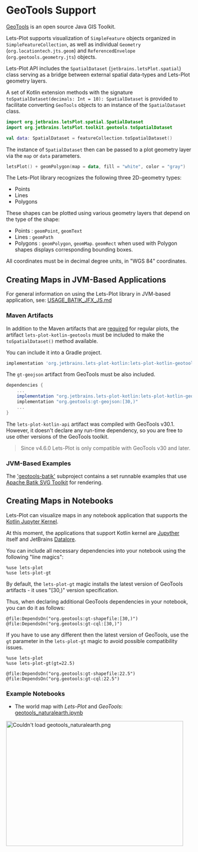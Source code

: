 # GeoTools Support

[GeoTools](https://www.geotools.org/) is an open source Java GIS Toolkit.

Lets-Plot supports visualization of `SimpleFeature` objects organized in `SimpleFeatureCollection`, as well as
individual `Geometry`  (`org.locationtech.jts.geom`) and `ReferencedEnvelope` (`org.geotools.geometry.jts`) objects.

Lets-Plot API includes the `SpatialDataset` (`jetbrains.letsPlot.spatial`) class serving as a bridge between external
spatial data-types and Lets-Plot geometry layers.

A set of Kotlin extension methods with the signature `toSpatialDataset(decimals: Int = 10): SpatialDataset` is provided
to facilitate converting `GeoTools` objects to an instance of the `SpatialDataset` class.

```kotlin
import org.jetbrains.letsPlot.spatial.SpatialDataset
import org.jetbrains.letsPlot.toolkit.geotools.toSpatialDataset

val data: SpatialDataset = featureCollection.toSpatialDataset()
```

The instance of `SpatialDataset` then can be passed to a plot geometry layer via the `map` or `data` parameters.

```kotlin
letsPlot() + geomPolygon(map = data, fill = "white", color = "gray")
```

The Lets-Plot library recognizes the following three 2D-geometry types:

- Points
- Lines
- Polygons

These shapes can be plotted using various geometry layers that depend on the type of the shape:

- Points : `geomPoint`, `geomText`
- Lines : `geomPath`
- Polygons : `geomPolygon`, `geomMap`. `geomRect` when used with Polygon shapes displays corresponding bounding boxes.

All coordinates must be in decimal degree units, in "WGS 84" coordinates.

## Creating Maps in JVM-Based Applications

For general information on using the Lets-Plot library in JVM-based application, see: [USAGE_BATIK_JFX_JS.md](https://github.com/JetBrains/lets-plot-kotlin/blob/master/USAGE_BATIK_JFX_JS.md)

### Maven Artifacts

In addition to the Maven artifacts that are [required](https://github.com/JetBrains/lets-plot-kotlin/blob/master/USAGE_BATIK_JFX_JS.md#dependencies)
for regular plots, the artifact `lets-plot-kotlin-geotools` must be included to make the `toSpatialDataset()` method available.

You can include it into a Gradle project.

```groovy
implementation 'org.jetbrains.lets-plot-kotlin:lets-plot-kotlin-geotools:4.7.3'
```

The `gt-geojson` artifact from GeoTools must be also included.

```groovy
dependencies {   
    ...
    implementation "org.jetbrains.lets-plot-kotlin:lets-plot-kotlin-geotools:4.7.3"
    implementation "org.geotools:gt-geojson:[30,)"               
    ...
}
```

The `lets-plot-kotlin-api` artifact was compiled with GeoTools v30.1. However, it doesn't declare any run-time dependency,
so you are free to use other versions of the GeoTools toolkit.

> Since v4.6.0 Lets-Plot is only compatible with GeoTools v30 and later.

### JVM-Based Examples

The ['geotools-batik'](https://github.com/JetBrains/lets-plot-kotlin/tree/master/demo/geotools-batik) subproject
contains a set runnable examples that use [Apache Batik SVG Toolkit](https://xmlgraphics.apache.org/batik/)
for rendering.

## Creating Maps in Notebooks

Lets-Plot can visualize maps in any notebook application that supports the [Kotlin Jupyter Kernel](https://github.com/Kotlin/kotlin-jupyter).

At this moment, the applications that support Kotlin kernel are [Jupyther](https://jupyter.org/) itself and JetBrains [Datalore](https://datalore.jetbrains.com/).

You can include all necessary dependencies into your notebook using the following "line magics":

```
%use lets-plot
%use lets-plot-gt
```

By default, the `lets-plot-gt` magic installs the latest version of GeoTools artifacts - it uses "[30,)" version specification.

Thus, when declaring additional GeoTools dependencies in your notebook, you can do it as follows:

```
@file:DependsOn("org.geotools:gt-shapefile:[30,)")
@file:DependsOn("org.geotools:gt-cql:[30,)")
```

If you have to use any different then the latest version of GeoTools, use the `gt` parameter in the `lets-plot-gt`
magic to avoid possible compatibility issues.

```
%use lets-plot
%use lets-plot-gt(gt=22.5)
```

```
@file:DependsOn("org.geotools:gt-shapefile:22.5")
@file:DependsOn("org.geotools:gt-cql:22.5")
```

### Example Notebooks

- The world map with *Lets-Plot* and *GeoTools*:
  [geotools_naturalearth.ipynb](%nb-geotools_naturalearth%)

<img src="geotools_naturalearth.png" alt="Couldn't load geotools_naturalearth.png" width="480" height="339"/>